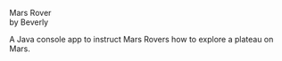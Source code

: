 Mars Rover  
by Beverly  

A Java console app to instruct Mars Rovers how to explore a plateau on Mars.  